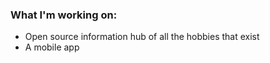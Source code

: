 ### What I'm working on:

- Open source information hub of all the hobbies that exist
- A mobile app
